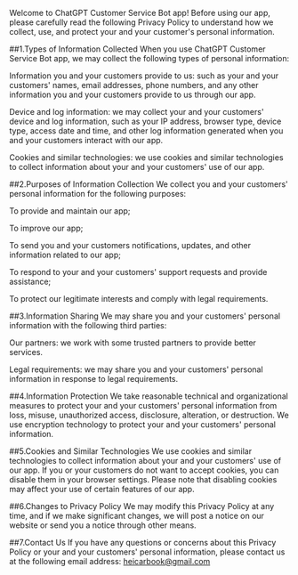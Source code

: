 Welcome to ChatGPT Customer Service Bot app! Before using our app, please carefully read the following Privacy Policy to understand how we collect, use, and protect your and your customer's personal information.

##1.Types of Information Collected
When you use ChatGPT Customer Service Bot app, we may collect the following types of personal information:

Information you and your customers provide to us: such as your and your customers' names, email addresses, phone numbers, and any other information you and your customers provide to us through our app.

Device and log information: we may collect your and your customers' device and log information, such as your IP address, browser type, device type, access date and time, and other log information generated when you and your customers interact with our app.

Cookies and similar technologies: we use cookies and similar technologies to collect information about your and your customers' use of our app.

##2.Purposes of Information Collection
We collect you and your customers' personal information for the following purposes:

To provide and maintain our app;

To improve our app;

To send you and your customers notifications, updates, and other information related to our app;

To respond to your and your customers' support requests and provide assistance;

To protect our legitimate interests and comply with legal requirements.

##3.Information Sharing
We may share you and your customers' personal information with the following third parties:

Our partners: we work with some trusted partners to provide better services.

Legal requirements: we may share you and your customers' personal information in response to legal requirements.

##4.Information Protection
We take reasonable technical and organizational measures to protect your and your customers' personal information from loss, misuse, unauthorized access, disclosure, alteration, or destruction. We use encryption technology to protect your and your customers' personal information.

##5.Cookies and Similar Technologies
We use cookies and similar technologies to collect information about your and your customers' use of our app. If you or your customers do not want to accept cookies, you can disable them in your browser settings. Please note that disabling cookies may affect your use of certain features of our app.

##6.Changes to Privacy Policy
We may modify this Privacy Policy at any time, and if we make significant changes, we will post a notice on our website or send you a notice through other means.

##7.Contact Us
If you have any questions or concerns about this Privacy Policy or your and your customers' personal information, please contact us at the following email address: heicarbook@gmail.com
